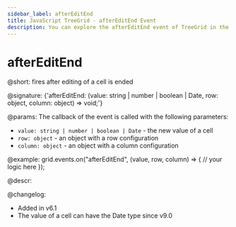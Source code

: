 ```yaml
---
sidebar_label: afterEditEnd
title: JavaScript TreeGrid - afterEditEnd Event 
description: You can explore the afterEditEnd event of TreeGrid in the documentation of the DHTMLX JavaScript UI library. Browse developer guides and API reference, try out code examples and live demos, and download a free 30-day evaluation version of DHTMLX Suite.
---
```


# afterEditEnd

@short: fires after editing of a cell is ended

@signature: {'afterEditEnd: (value: string | number | boolean | Date, row: object, column: object) => void;'}

@params:
The callback of the event is called with the following parameters:

- `value: string | number | boolean | Date` - the new value of a cell
- `row: object` - an object with a row configuration
- `column: object` - an object with a column configuration

@example:
grid.events.on("afterEditEnd", (value, row, column) => {
    // your logic here
});

@descr:

@changelog: 

- Added in v6.1
- The value of a cell can have the Date type since v9.0
